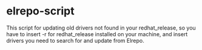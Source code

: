 # elrepo-script
This script for updating old drivers not found in your redhat_release, so you have to insert -r for redhat_release installed on your machine, and insert drivers you need to search for and update from Elrepo.

